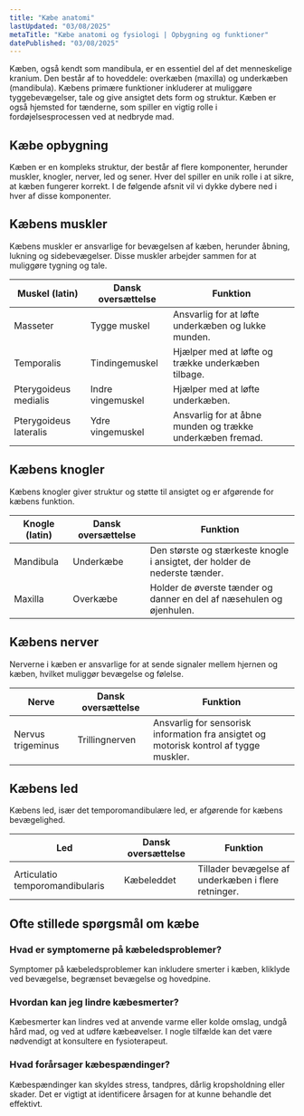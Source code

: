 ```yaml
---
title: "Kæbe anatomi"
lastUpdated: "03/08/2025"
metaTitle: "Kæbe anatomi og fysiologi | Opbygning og funktioner"
datePublished: "03/08/2025"
---
```


Kæben, også kendt som mandibula, er en essentiel del af det menneskelige kranium. Den består af to hoveddele: overkæben (maxilla) og underkæben (mandibula). Kæbens primære funktioner inkluderer at muliggøre tyggebevægelser, tale og give ansigtet dets form og struktur. Kæben er også hjemsted for tænderne, som spiller en vigtig rolle i fordøjelsesprocessen ved at nedbryde mad.

## Kæbe opbygning

Kæben er en kompleks struktur, der består af flere komponenter, herunder muskler, knogler, nerver, led og sener. Hver del spiller en unik rolle i at sikre, at kæben fungerer korrekt. I de følgende afsnit vil vi dykke dybere ned i hver af disse komponenter.

## Kæbens muskler

Kæbens muskler er ansvarlige for bevægelsen af kæben, herunder åbning, lukning og sidebevægelser. Disse muskler arbejder sammen for at muliggøre tygning og tale.

| Muskel (latin) | Dansk oversættelse | Funktion |
|----------------|---------------------|----------|
| Masseter       | Tygge muskel        | Ansvarlig for at løfte underkæben og lukke munden. |
| Temporalis     | Tindingemuskel      | Hjælper med at løfte og trække underkæben tilbage. |
| Pterygoideus medialis | Indre vingemuskel | Hjælper med at løfte underkæben. |
| Pterygoideus lateralis | Ydre vingemuskel | Ansvarlig for at åbne munden og trække underkæben fremad. |

## Kæbens knogler

Kæbens knogler giver struktur og støtte til ansigtet og er afgørende for kæbens funktion.

| Knogle (latin) | Dansk oversættelse | Funktion |
|----------------|---------------------|----------|
| Mandibula      | Underkæbe           | Den største og stærkeste knogle i ansigtet, der holder de nederste tænder. |
| Maxilla        | Overkæbe            | Holder de øverste tænder og danner en del af næsehulen og øjenhulen. |

## Kæbens nerver

Nerverne i kæben er ansvarlige for at sende signaler mellem hjernen og kæben, hvilket muliggør bevægelse og følelse.

| Nerve          | Dansk oversættelse | Funktion |
|----------------|---------------------|----------|
| Nervus trigeminus | Trillingnerven    | Ansvarlig for sensorisk information fra ansigtet og motorisk kontrol af tygge muskler. |

## Kæbens led

Kæbens led, især det temporomandibulære led, er afgørende for kæbens bevægelighed.

| Led            | Dansk oversættelse | Funktion |
|----------------|---------------------|----------|
| Articulatio temporomandibularis | Kæbeleddet | Tillader bevægelse af underkæben i flere retninger. |

## Ofte stillede spørgsmål om kæbe

### Hvad er symptomerne på kæbeledsproblemer?

Symptomer på kæbeledsproblemer kan inkludere smerter i kæben, kliklyde ved bevægelse, begrænset bevægelse og hovedpine.

### Hvordan kan jeg lindre kæbesmerter?

Kæbesmerter kan lindres ved at anvende varme eller kolde omslag, undgå hård mad, og ved at udføre kæbeøvelser. I nogle tilfælde kan det være nødvendigt at konsultere en fysioterapeut.

### Hvad forårsager kæbespændinger?

Kæbespændinger kan skyldes stress, tandpres, dårlig kropsholdning eller skader. Det er vigtigt at identificere årsagen for at kunne behandle det effektivt.